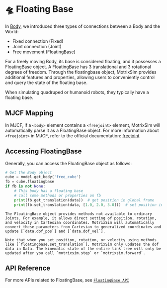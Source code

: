 # 🛸 Floating Base

In [Body](body.md), we introduced three types of connections between a Body and the World:

-   Fixed connection (Fixed)
-   Joint connection (Joint)
-   Free movement (FloatingBase)

For a freely moving Body, its base is considered floating, and it possesses a FloatingBase object. A FloatingBase has 3 translational and 3 rotational degrees of freedom. Through the floatingbase object, MotrixSim provides additional features and properties, allowing users to conveniently control and query the state of the floating base.

When simulating quadruped or humanoid robots, they typically have a floating base.

## MJCF Mapping

In MJCF, if a `<body>` element contains a `<freejoint>` element, MotrixSim will automatically parse it as a FloatingBase object. For more information about `<freejoint>` in MJCF, refer to the official documentation:
[freejoint](https://mujoco.readthedocs.io/en/stable/XMLreference.html#body-freejoint)

## Accessing FloatingBase

Generally, you can access the FloatingBase object as follows:

```python
# Get the Body object
cube = model.get_body('free_cube')
fb = cube.floatingbase
if fb is not None:
    # This body has a floating base
    # call some methods or properties on fb
    print(fb.get_translation(data))  # get position in global frame
    print(fb.set_translation(data, [1.0, 2.0, 3.0]))  # set position in global frame
```

```{note}
The FloatingBase object provides methods not available to ordinary Joints. For example, it allows direct setting of position, rotation, and velocity in Cartesian coordinates. MotrixSim will automatically convert these parameters from Cartesian to generalized coordinates and update [`data.dof_pos`] and [`data.dof_vel`].

Note that when you set position, rotation, or velocity using methods like [`floatingbase.set_translation`], MotrixSim only updates the dof data in Data. The kinematic state of the entire link tree will only be updated after you call `motrixsim.step` or `motrixsim.forward`.
```

## API Reference

For more APIs related to FloatingBase, see [`FloatingBase API`]

[`FloatingBase API`]: motrixsim.FloatingBase
[`data.dof_pos`]: motrixsim.SceneData.dof_pos
[`data.dof_vel`]: motrixsim.SceneData.dof_vel
[`floatingbase.set_translation`]: motrixsim.FloatingBase.set_translation
[`motrixsim.step`]: motrixsim.step
[`motrixsim.forward`]: motrixsim.forward
